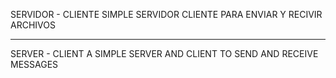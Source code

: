SERVIDOR - CLIENTE
SIMPLE SERVIDOR CLIENTE PARA ENVIAR Y RECIVIR ARCHIVOS
<hr>
SERVER - CLIENT
A SIMPLE SERVER AND CLIENT TO SEND AND RECEIVE MESSAGES
